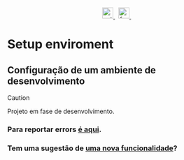 <p align="center" style="margin-top:20px">
  <a href="https://github.com/jacksonbicalho/setup-enviroment/blob/master/LICENSE">
    <img src="https://img.shields.io/badge/license-MIT-blue.svg" alt="setup-enviroment is released under the MIT license." height="25" />
  </a>&nbsp;
  <a href="https://github.com/jacksonbicalho/setup-enviroment/actions/workflows/.cli.test.yml">
    <img src="https://github.com/jacksonbicalho/setup-enviroment/actions/workflows/.cli.test.yml/badge.svg" alt="format and docker-image" height="25" />
  </a>&nbsp;
</p>

# Setup enviroment

## Configuração de um ambiente de desenvolvimento

> [!CAUTION]
> Projeto em fase de desenvolvimento.

### Para reportar errors [é aqui](https://github.com/jacksonbicalho/setup-enviroment/issues/new?assignees=&labels=&projects=&template=bug_report.md&title=).
### Tem uma sugestão de [uma nova funcionalidade](https://github.com/jacksonbicalho/setup-enviroment/issues/new?assignees=&labels=&projects=&template=feature_request.md&title=)?


